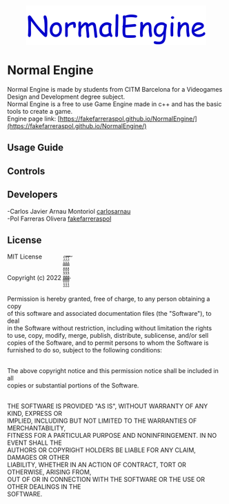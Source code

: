 <p align="center">
  <img width="417" height="91" src="https://github.com/fakefarreraspol/NormalEngine/blob/main/docs/NormalEngine_logo.png"> <br />

   
</p>

# Normal Engine
Normal Engine is made by students from CITM Barcelona for a Videogames Design and Development degree subject.  <br />
Normal Engine is a free to use Game Engine made in c++ and has the basic tools to create a game. <br />
Engine page link: [https://fakefarreraspol.github.io/NormalEngine/](https://fakefarreraspol.github.io/NormalEngine/) 
## Usage Guide

## Controls

## Developers
-Carlos Javier Arnau Montoriol [carlosarnau](https://github.com/carlosarnau) <br />
-Pol Farreras Olivera [fakefarreraspol](https://github.com/fakefarreraspol) <br />

## License

MIT License <br /> <br />

Copyright (c) 2022 ª̵̢̳̯̹̗̘̮̈́̽̽̂̽̿̃̔̈́̔͠ª̵̢̳̯̹̗̘̮̈́̽̽̂̽̿̃̔̈́̔͠ª̵̢̳̯̹̗̘̮̈́̽̽̂̽̿̃̔̈́̔͠    <br /> <br />

Permission is hereby granted, free of charge, to any person obtaining a copy <br />
of this software and associated documentation files (the "Software"), to deal <br />
in the Software without restriction, including without limitation the rights <br />
to use, copy, modify, merge, publish, distribute, sublicense, and/or sell <br />
copies of the Software, and to permit persons to whom the Software is <br />
furnished to do so, subject to the following conditions: <br /> <br />

The above copyright notice and this permission notice shall be included in all <br />
copies or substantial portions of the Software. <br /> <br /> 

THE SOFTWARE IS PROVIDED "AS IS", WITHOUT WARRANTY OF ANY KIND, EXPRESS OR <br />
IMPLIED, INCLUDING BUT NOT LIMITED TO THE WARRANTIES OF MERCHANTABILITY, <br />
FITNESS FOR A PARTICULAR PURPOSE AND NONINFRINGEMENT. IN NO EVENT SHALL THE <br />
AUTHORS OR COPYRIGHT HOLDERS BE LIABLE FOR ANY CLAIM, DAMAGES OR OTHER <br />
LIABILITY, WHETHER IN AN ACTION OF CONTRACT, TORT OR OTHERWISE, ARISING FROM, <br />
OUT OF OR IN CONNECTION WITH THE SOFTWARE OR THE USE OR OTHER DEALINGS IN THE <br />
SOFTWARE. <br />
